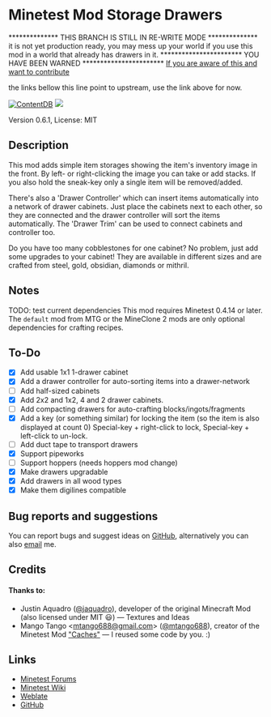 # Minetest Mod Storage Drawers


**************  THIS BRANCH IS STILL IN RE-WRITE MODE **************
it is not yet production ready, you may mess up your world if you use this
mod in a world that already has drawers in it.
*********************** YOU HAVE BEEN WARNED ***********************
[If you are aware of this and want to contribute](doc/contribute.md)


the links bellow this line point to upstream, use the link above for now.


[![ContentDB](https://content.minetest.net/packages/LNJ/drawers/shields/downloads/)](https://content.minetest.net/packages/LNJ/drawers/)
![](https://github.com/minetest-mods/drawers/workflows/luacheck/badge.svg)

Version 0.6.1, License: MIT

## Description
This mod adds simple item storages showing the item's inventory image in the
front. By left- or right-clicking the image you can take or add stacks. If you
also hold the sneak-key only a single item will be removed/added.

There's also a 'Drawer Controller' which can insert items automatically into a
network of drawer cabinets. Just place the cabinets next to each other, so they
are connected and the drawer controller will sort the items automatically. The
'Drawer Trim' can be used to connect cabinets and controller too.

Do you have too many cobblestones for one cabinet? No problem, just add some
upgrades to your cabinet! They are available in different sizes and are
crafted from steel, gold, obsidian, diamonds or mithril.

## Notes
TODO: test current dependencies
This mod requires Minetest 0.4.14 or later. The `default` mod from MTG or the
MineClone 2 mods are only optional dependencies for crafting recipes.

## To-Do
- [x] Add usable 1x1 1-drawer cabinet
- [x] Add a drawer controller for auto-sorting items into a drawer-network
- [ ] Add half-sized cabinets
- [x] Add 2x2 and 1x2, 4 and 2 drawer cabinets.
- [ ] Add compacting drawers for auto-crafting blocks/ingots/fragments
- [x] Add a key (or something similar) for locking the item (so the item is
      also displayed at count 0)
      Special-key + right-click to lock,
      Special-key + left-click to un-lock.
- [ ] Add duct tape to transport drawers
- [x] Support pipeworks
- [ ] Support hoppers (needs hoppers mod change)
- [x] Make drawers upgradable
- [x] Add drawers in all wood types
- [x] Make them digilines compatible

## Bug reports and suggestions
You can report bugs and suggest ideas on [GitHub](http://github.com/lnj2/drawers/issues/new),
alternatively you can also [email](mailto:git@lnj.li) me.

## Credits
#### Thanks to:
* Justin Aquadro ([@jaquadro](http://github.com/jaquadro)), developer of the
	original Minecraft Mod (also licensed under MIT :smiley:) — Textures and Ideas
* Mango Tango <<mtango688@gmail.com>> ([@mtango688](http://github.com/mtango688)),
	creator of the Minetest Mod ["Caches"](https://github.com/mtango688/caches/)
	— I reused some code by you. :)

## Links
* [Minetest Forums](https://forum.minetest.net/viewtopic.php?f=9&t=17134)
* [Minetest Wiki](http://wiki.minetest.net/Mods/Storage_Drawers)
* [Weblate](https://hosted.weblate.org/projects/minetest/mod-storage-drawers/)
* [GitHub](http://github.com/minetest-mods/drawers/)

